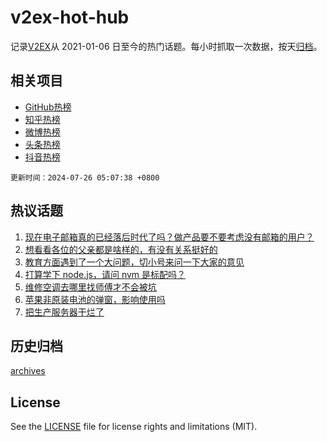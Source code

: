# v2ex-hot-hub

 记录[V2EX](https://www.v2ex.com/)从 2021-01-06 日至今的热门话题。每小时抓取一次数据，按天[归档](archives)。
 
 ## 相关项目

- [GitHub热榜](https://github.com/snaildev/github-hot-hub)
- [知乎热榜](https://github.com/snaildev/zhihu-hot-hub)
- [微博热榜](https://github.com/snaildev/weibo-hot-hub)
- [头条热榜](https://github.com/snaildev/toutiao-hot-hub)
- [抖音热榜](https://github.com/snaildev/douyin-hot-hub)


 `更新时间：2024-07-26 05:07:38 +0800`

## 热议话题

1. [现在电子邮箱真的已经落后时代了吗？做产品要不要考虑没有邮箱的用户？](https://www.v2ex.com/t/1059889)
1. [想看看各位的父亲都是啥样的，有没有关系挺好的](https://www.v2ex.com/t/1059959)
1. [教育方面遇到了一个大问题，切小号来问一下大家的意见](https://www.v2ex.com/t/1060069)
1. [打算学下 node.js，请问 nvm 是标配吗？](https://www.v2ex.com/t/1059859)
1. [维修空调去哪里找师傅才不会被坑](https://www.v2ex.com/t/1059890)
1. [苹果非原装电池的弹窗，影响使用吗](https://www.v2ex.com/t/1059878)
1. [把生产服务器干烂了](https://www.v2ex.com/t/1059898)

## 历史归档

[archives](archives)

## License

See the [LICENSE](LICENSE) file for license rights and limitations (MIT).
